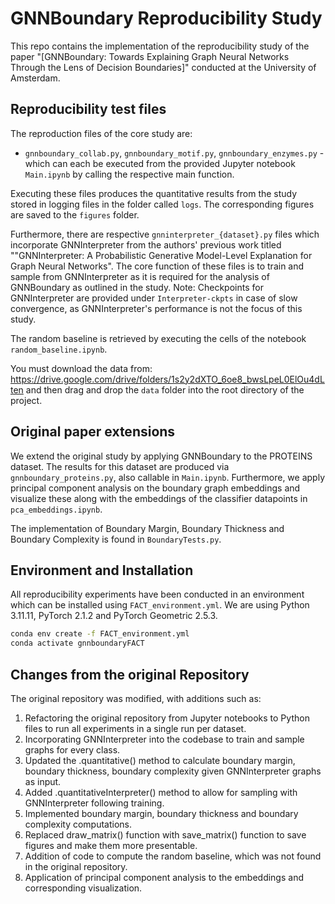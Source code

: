 # GNNBoundary Reproducibility Study

This repo contains the implementation of the reproducibility study of the paper "[GNNBoundary: Towards Explaining Graph Neural Networks Through the Lens of Decision Boundaries]" conducted at the University of Amsterdam.

## Reproducibility test files
The reproduction files of the core study are:
- `gnnboundary_collab.py`, `gnnboundary_motif.py`, `gnnboundary_enzymes.py` - which can each be executed from the provided Jupyter notebook `Main.ipynb` by calling the respective main function.

Executing these files produces the quantitative results from the study stored in logging files in the folder called `logs`. The corresponding figures are saved to the `figures` folder.

Furthermore, there are respective `gnninterpreter_{dataset}.py` files which incorporate GNNInterpreter from the authors' previous work titled ""GNNInterpreter: A Probabilistic Generative Model-Level Explanation for Graph Neural Networks". The core function of these files is to train and sample from GNNInterpreter as it is required for the analysis of GNNBoundary as outlined in the study. Note: Checkpoints for GNNInterpreter are provided under `Interpreter-ckpts` in case of slow convergence, as GNNInterpreter's performance is not the focus of this study.

The random baseline is retrieved by executing the cells of the notebook `random_baseline.ipynb`.

You must download the data from: https://drive.google.com/drive/folders/1s2y2dXTO_6oe8_bwsLpeL0ElOu4dLten and then drag and drop the `data` folder into the root directory of the project.

## Original paper extensions
We extend the original study by applying GNNBoundary to the PROTEINS dataset. The results for this dataset are produced via  `gnnboundary_proteins.py`, also callable in `Main.ipynb`. Furthermore, we apply principal component analysis on the boundary graph embeddings and visualize these along with the embeddings of the classifier datapoints in `pca_embeddings.ipynb`.

The implementation of Boundary Margin, Boundary Thickness and Boundary Complexity is found in `BoundaryTests.py`. 


## Environment and Installation

All reproducibility experiments have been conducted in an environment which can be installed using `FACT_environment.yml`. We are using Python 3.11.11, PyTorch 2.1.2 and PyTorch Geometric 2.5.3.

```bash
conda env create -f FACT_environment.yml
conda activate gnnboundaryFACT
```

## Changes from the original Repository

The original repository was modified, with additions such as:

1. Refactoring the original repository from Jupyter notebooks to Python files to run all experiments in a single run per dataset.
2. Incorporating GNNInterpreter into the codebase to train and sample graphs for every class.
3. Updated the .quantitative() method to calculate boundary margin, boundary thickness, boundary complexity given GNNInterpreter graphs as input.
4. Added .quantitativeInterpreter() method to allow for sampling with GNNInterpreter following training.
5. Implemented boundary margin, boundary thickness and boundary complexity computations.
6. Replaced draw_matrix() function with save_matrix() function to save figures and make them more presentable.
7. Addition of code to compute the random baseline, which was not found in the original repository.
8. Application of principal component analysis to the embeddings and corresponding visualization.
